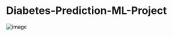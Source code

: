 # Diabetes-Prediction-ML-Project

![image](https://user-images.githubusercontent.com/93469490/216751011-0ab5e1a1-1334-47b9-90ac-8602f1aeaae6.png)
